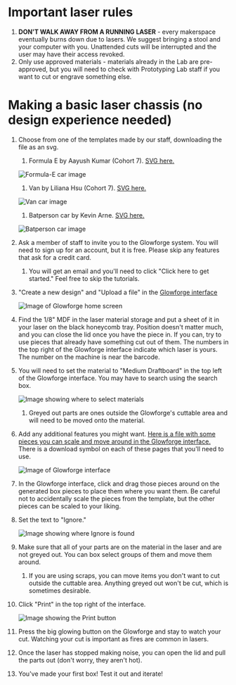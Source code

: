 # Important laser rules
1. **DON'T WALK AWAY FROM A RUNNING LASER** - every makerspace eventually burns down due to lasers. We suggest bringing a stool and your computer with you. Unattended cuts will be interrupted and the user may have their access revoked.
1. Only use approved materials - materials already in the Lab are pre-approved, but you will need to check with Prototyping Lab staff if you want to cut or engrave something else.

# Making a basic laser chassis (no design experience needed)

1. Choose from one of the templates made by our staff, downloading the file as an svg.
    1. Formula E by Aayush Kumar (Cohort 7). [SVG here.](/CAD/svg/RC_Car_Formula-E/RC_Car_Formula-E_layout.svg)
    
    ![Formula-E car image](/CAD/svg/RC_Car_Formula-E/Formula-E_Image.jpg)

    1. Van by Liliana Hsu (Cohort 7). [SVG here.](/CAD/svg/RC_Car_Van/RC_Car_Van_layout.svg)
    
    ![Van car image](/CAD/svg/RC_Car_Van/RC_Car_Van_Image.jpg)

    1. Batperson car by Kevin Arne. [SVG here.](/CAD/svg/RC_Car_Batperson/base_template.svg)
    
    ![Batperson car image](/CAD/svg/RC_Car_Batperson/image.svg)
1. Ask a member of staff to invite you to the Glowforge system. You will need to sign up for an account, but it is free. Please skip any features that ask for a credit card.
    1. You will get an email and you'll need to click "Click here to get started." Feel free to skip the tutorials.
1. "Create a new design" and "Upload a file" in the [Glowforge interface](https://app.glowforge.com)

    ![Image of Glowforge home screen](/assets/laser_tutorial/glowforge_home.svg)

1. Find the 1/8" MDF in the laser material storage and put a sheet of it in your laser on the black honeycomb tray. Position doesn't matter much, and you can close the lid once you have the piece in. If you can, try to use pieces that already have something cut out of them. The numbers in the top right of the Glowforge interface indicate which laser is yours. The number on the machine is near the barcode.
1. You will need to set the material to "Medium Draftboard" in the top left of the Glowforge interface. You may have to search using the search box.

    ![Image showing where to select materials](/assets/laser_tutorial/glowforge_materials.svg)
    
    1. Greyed out parts are ones outside the Glowforge's cuttable area and will need to be moved onto the material.

1. Add any additional features you might want. [Here is a file with some pieces you can scale and move around in the Glowforge interface.](/CAD/svg) There is a download symbol on each of these pages that you'll need to use.

    ![Image of Glowforge interface](/assets/laser_tutorial/glowforge_add.svg)

1. In the Glowforge interface, click and drag those pieces around on the generated box pieces to place them where you want them. Be careful not to accidentally scale the pieces from the template, but the other pieces can be scaled to your liking.

1. Set the text to "Ignore."

    ![Image showing where Ignore is found](/assets/laser_tutorial/glowforge_ignore.svg)

1. Make sure that all of your parts are on the material in the laser and are not greyed out. You can box select groups of them and move them around.
    1. If you are using scraps, you can move items you don't want to cut outside the cuttable area. Anything greyed out won't be cut, which is sometimes desirable.
1. Click "Print" in the top right of the interface.

    ![Image showing the Print button](/assets/laser_tutorial/glowforge_print.svg)

1. Press the big glowing button on the Glowforge and stay to watch your cut. Watching your cut is important as fires are common in lasers.
1. Once the laser has stopped making noise, you can open the lid and pull the parts out (don't worry, they aren't hot).
1. You've made your first box! Test it out and iterate!